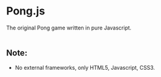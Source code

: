 # Pong.js
The original Pong game written in pure Javascript.
<br>
<br>

## Note:
- No external frameworks, only HTML5, Javascript, CSS3.
